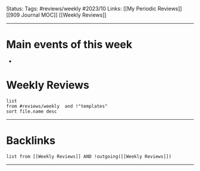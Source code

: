 Status:
Tags: #reviews/weekly #2023/10 
Links: [[My Periodic Reviews]] [[909 Journal MOC]] [[Weekly Reviews]]
___

#  Main events of this week
- 

# Weekly Reviews
```dataview
list 
from #reviews/weekly  and !"templates"
sort file.name desc
```
___
# Backlinks
```dataview
list from [[Weekly Reviews]] AND !outgoing([[Weekly Reviews]])
```
___
